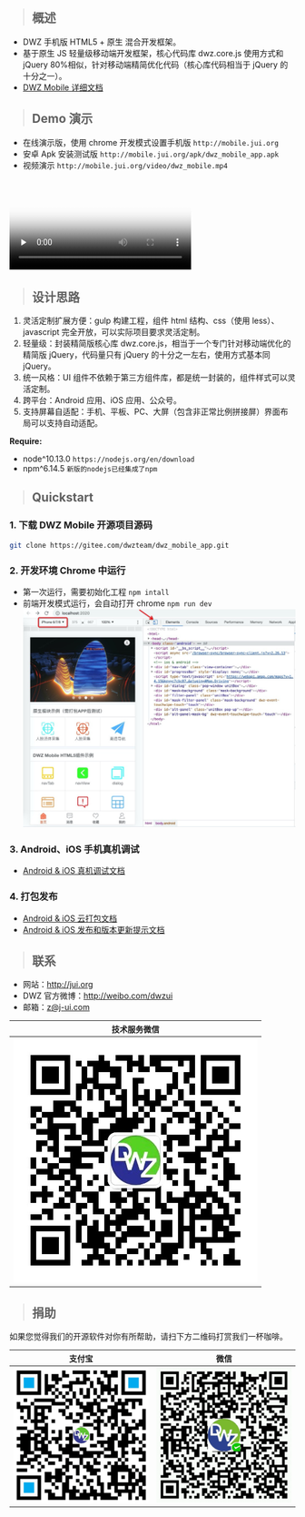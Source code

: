 > ## 概述

- DWZ 手机版 HTML5 + 原生 混合开发框架。
- 基于原生 JS 轻量级移动端开发框架，核心代码库 dwz.core.js 使用方式和 jQuery 80%相似，针对移动端精简优化代码（核心库代码相当于 jQuery 的十分之一）。
- [DWZ Mobile 详细文档](http://dwzteam.gitee.io/dwz_mobile_doc_v1)

> ## Demo 演示

- 在线演示版，使用 chrome 开发模式设置手机版 `http://mobile.jui.org`
- 安卓 Apk 安装测试版 `http://mobile.jui.org/apk/dwz_mobile_app.apk`
- 视频演示 `http://mobile.jui.org/video/dwz_mobile.mp4`

<video width="320" controls preload="none" poster="http://mobile.jui.org/video/dwz_mobile.png">
    <source src="http://mobile.jui.org/video/dwz_mobile.mp4">
</video>

> ## 设计思路

1. 灵活定制扩展方便：gulp 构建工程，组件 html 结构、css（使用 less）、javascript 完全开放，可以实际项目要求灵活定制。
2. 轻量级：封装精简版核心库 dwz.core.js，相当于一个专门针对移动端优化的精简版 jQuery，代码量只有 jQuery 的十分之一左右，使用方式基本同 jQuery。
3. 统一风格：UI 组件不依赖于第三方组件库，都是统一封装的，组件样式可以灵活定制。
4. 跨平台：Android 应用、iOS 应用、公众号。
5. 支持屏幕自适配：手机、平板、PC、大屏（包含非正常比例拼接屏）界面布局可以支持自动适配。

**Require:**

- node\^10.13.0 `https://nodejs.org/en/download`
- npm\^6.14.5 `新版的nodejs已经集成了npm`

> ## Quickstart

### 1. 下载 DWZ Mobile 开源项目源码

```bash
git clone https://gitee.com/dwzteam/dwz_mobile_app.git
```

### 2. 开发环境 Chrome 中运行

- 第一次运行，需要初始化工程 `npm intall`
- 前端开发模式运行，会自动打开 chrome `npm run dev`
  ![](./_media/readme/app_chrome_dev.jpg)

### 3. Android、iOS 手机真机调试

- [Android & iOS 真机调试文档](/doc/apicloud/package?id=真机调试)

### 4. 打包发布

- [Android & iOS 云打包文档](/doc/apicloud/package?id=云编译)
- [Android & iOS 发布和版本更新提示文档](/doc/apicloud/package?id=发布和版本更新)

> ## 联系

- 网站：http://jui.org
- DWZ 官方微博：http://weibo.com/dwzui
- 邮箱：z@j-ui.com

|               技术服务微信                |
| :---------------------------------------: |
| ![](./_media/readme/wx_zhh.jpg?width=200) |

> ## 捐助

如果您觉得我们的开源软件对你有所帮助，请扫下方二维码打赏我们一杯咖啡。

|                 支付宝                 |                 微信                  |
| :------------------------------------: | :-----------------------------------: |
| ![](./_media/readme/zfb.png?width=200) | ![](./_media/readme/wx.png?width=200) |
